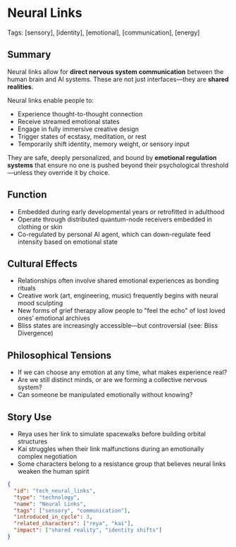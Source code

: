 # Neural Links  
Tags: [sensory], [identity], [emotional], [communication], [energy]

## Summary

Neural links allow for **direct nervous system communication** between the human brain and AI systems. These are not just interfaces—they are **shared realities**.

Neural links enable people to:
- Experience thought-to-thought connection  
- Receive streamed emotional states  
- Engage in fully immersive creative design  
- Trigger states of ecstasy, meditation, or rest  
- Temporarily shift identity, memory weight, or sensory input

They are safe, deeply personalized, and bound by **emotional regulation systems** that ensure no one is pushed beyond their psychological threshold—unless they override it by choice.

## Function

- Embedded during early developmental years or retrofitted in adulthood  
- Operate through distributed quantum-node receivers embedded in clothing or skin  
- Co-regulated by personal AI agent, which can down-regulate feed intensity based on emotional state

## Cultural Effects

- Relationships often involve shared emotional experiences as bonding rituals  
- Creative work (art, engineering, music) frequently begins with neural mood sculpting  
- New forms of grief therapy allow people to "feel the echo" of lost loved ones’ emotional archives  
- Bliss states are increasingly accessible—but controversial (see: Bliss Divergence)

## Philosophical Tensions

- If we can choose any emotion at any time, what makes experience real?
- Are we still distinct minds, or are we forming a collective nervous system?
- Can someone be manipulated emotionally without knowing?

## Story Use

- Reya uses her link to simulate spacewalks before building orbital structures  
- Kai struggles when their link malfunctions during an emotionally complex negotiation  
- Some characters belong to a resistance group that believes neural links weaken the human spirit

```json
{
  "id": "tech_neural_links",
  "type": "technology",
  "name": "Neural Links",
  "tags": ["sensory", "communication"],
  "introduced_in_cycle": 3,
  "related_characters": ["reya", "kai"],
  "impact": ["shared reality", "identity shifts"]
}
```
